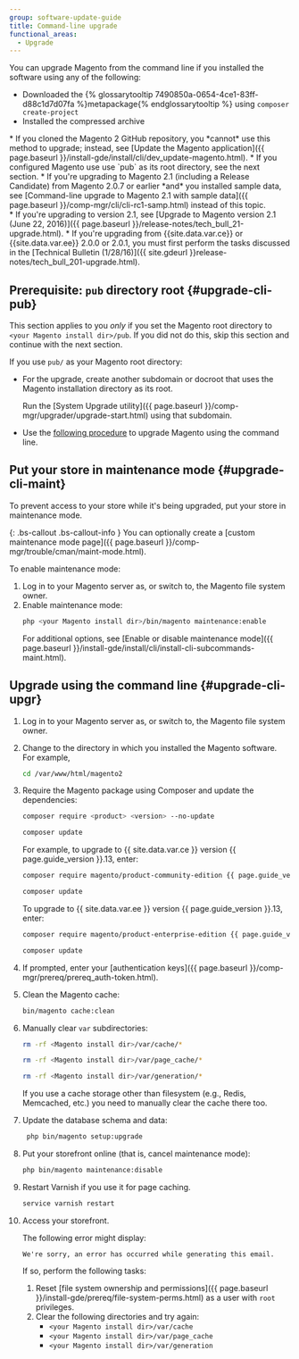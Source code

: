 ```yaml
---
group: software-update-guide
title: Command-line upgrade
functional_areas:
  - Upgrade
---
```


You can upgrade Magento from the command line if you installed the software using any of the following:

* Downloaded the {% glossarytooltip 7490850a-0654-4ce1-83ff-d88c1d7d07fa %}metapackage{% endglossarytooltip %} using `composer create-project`
* Installed the compressed archive

<div class="bs-callout bs-callout-info" id="info" markdown="1">
* If you cloned the Magento 2 GitHub repository, you *cannot* use this method to upgrade; instead, see [Update the Magento application]({{ page.baseurl }}/install-gde/install/cli/dev_update-magento.html).
* If you configured Magento use use `pub` as its root directory, see the next section.
* If you're upgrading to Magento 2.1 (including a Release Candidate) from Magento 2.0.7 or earlier *and* you installed sample data, see [Command-line upgrade to Magento 2.1 with sample data]({{ page.baseurl }}/comp-mgr/cli/cli-rc1-samp.html) instead of this topic.
</div>

<div class="bs-callout bs-callout-warning" markdown="1">
* If you're upgrading to version 2.1, see [Upgrade to Magento version 2.1 (June 22, 2016)]({{ page.baseurl }}/release-notes/tech_bull_21-upgrade.html).
* If you're upgrading from {{site.data.var.ce}} or {{site.data.var.ee}} 2.0.0 or 2.0.1, you must first perform the tasks discussed in the [Technical Bulletin (1/28/16)]({{ site.gdeurl }}release-notes/tech_bull_201-upgrade.html).
</div>

## Prerequisite: `pub` directory root {#upgrade-cli-pub}

This section applies to you *only* if you set the Magento root directory to `<your Magento install dir>/pub`.
If you did not do this, skip this section and continue with the next section.

If you use `pub/` as your Magento root directory:

* For the upgrade, create another subdomain or docroot that uses the Magento installation directory as its root.

  Run the [System Upgrade utility]({{ page.baseurl }}/comp-mgr/upgrader/upgrade-start.html) using that subdomain.
* Use the [following procedure](#upgrade-cli-upgr) to upgrade Magento using the command line.

## Put your store in maintenance mode {#upgrade-cli-maint}

To prevent access to your store while it's being upgraded, put your store in maintenance mode.

{: .bs-callout .bs-callout-info }
You can optionally create a [custom maintenance mode page]({{ page.baseurl }}/comp-mgr/trouble/cman/maint-mode.html).

To enable maintenance mode:

1. Log in to your Magento server as, or switch to, the Magento file system owner.
2. Enable maintenance mode:
   ```bash
   php <your Magento install dir>/bin/magento maintenance:enable
   ```
   For additional options, see [Enable or disable maintenance mode]({{ page.baseurl }}/install-gde/install/cli/install-cli-subcommands-maint.html).

## Upgrade using the command line {#upgrade-cli-upgr}

1. Log in to your Magento server as, or switch to, the Magento file system owner.
2. Change to the directory in which you installed the Magento software. For example,
   ```bash
   cd /var/www/html/magento2
   ```
3. Require the Magento package using Composer and update the dependencies:
   ```bash
   composer require <product> <version> --no-update
   ```
   ```bash
   composer update
   ```

   For example, to upgrade to {{ site.data.var.ce }} version {{ page.guide_version }}.13, enter:
   ```bash
   composer require magento/product-community-edition {{ page.guide_version }}.13 --no-update
   ```
   ```bash
   composer update
   ```
   To upgrade to {{ site.data.var.ee }} version {{ page.guide_version }}.13, enter:
   ```bash
   composer require magento/product-enterprise-edition {{ page.guide_version }}.13 --no-update
   ```
   ```bash
   composer update
   ```

4. If prompted, enter your [authentication keys]({{ page.baseurl }}/comp-mgr/prereq/prereq_auth-token.html).

5. Clean the Magento cache:

   ```bash
   bin/magento cache:clean
   ```

4. Manually clear `var` subdirectories:

   ```bash
   rm -rf <Magento install dir>/var/cache/*
   ```
   ```bash
   rm -rf <Magento install dir>/var/page_cache/*
   ```
   ```bash
   rm -rf <Magento install dir>/var/generation/*
   ```

   <div class="bs-callout bs-callout-info" markdown="1">
   If you use a cache storage other than filesystem (e.g., Redis, Memcached, etc.) you need to manually clear the cache there too.
   </div>

4. Update the database schema and data:
   ```bash
    php bin/magento setup:upgrade
    ```
5. Put your storefront online (that is, cancel maintenance mode):
   ```bash
   php bin/magento maintenance:disable
   ```
6. Restart Varnish if you use it for page caching.
   ```bash
   service varnish restart
   ```

7. Access your storefront.

   The following error might display:
   ```terminal
   We're sorry, an error has occurred while generating this email.
   ```

   If so, perform the following tasks:

   1. Reset [file system ownership and permissions]({{ page.baseurl }}/install-gde/prereq/file-system-perms.html) as a user with `root` privileges.
   2. Clear the following directories and try again:
      * `<your Magento install dir>/var/cache`
      * `<your Magento install dir>/var/page_cache`
      * `<your Magento install dir>/var/generation`
